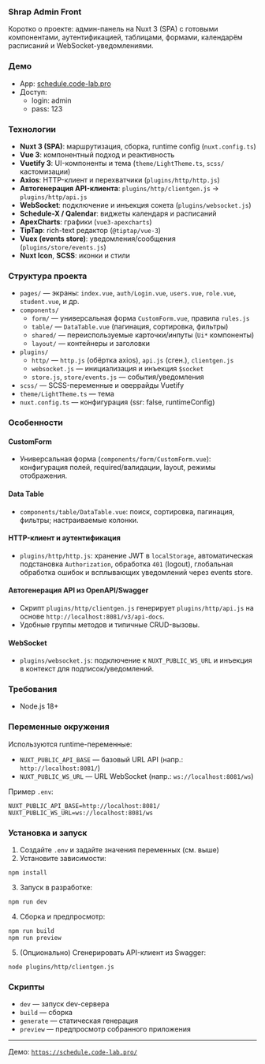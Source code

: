 ### Shrap Admin Front

Коротко о проекте: админ-панель на Nuxt 3 (SPA) с готовыми компонентами, аутентификацией, таблицами, формами, календарём расписаний и WebSocket-уведомлениями.

### Демо
- App: [schedule.code-lab.pro](https://schedule.code-lab.pro/)
- Доступ:
  - login: admin
  - pass: 123

### Технологии
- **Nuxt 3 (SPA)**: маршрутизация, сборка, runtime config (`nuxt.config.ts`)
- **Vue 3**: компонентный подход и реактивность
- **Vuetify 3**: UI-компоненты и тема (`theme/LightTheme.ts`, `scss/` кастомизации)
- **Axios**: HTTP-клиент и перехватчики (`plugins/http/http.js`)
- **Автогенерация API-клиента**: `plugins/http/clientgen.js` → `plugins/http/api.js`
- **WebSocket**: подключение и инъекция сокета (`plugins/websocket.js`)
- **Schedule-X / Qalendar**: виджеты календаря и расписаний
- **ApexCharts**: графики (`vue3-apexcharts`)
- **TipTap**: rich-text редактор (`@tiptap/vue-3`)
- **Vuex (events store)**: уведомления/сообщения (`plugins/store/events.js`)
- **Nuxt Icon**, **SCSS**: иконки и стили

### Структура проекта 
- `pages/` — экраны: `index.vue`, `auth/Login.vue`, `users.vue`, `role.vue`, `student.vue`, и др.
- `components/`
  - `form/` — универсальная форма `CustomForm.vue`, правила `rules.js`
  - `table/` — `DataTable.vue` (пагинация, сортировка, фильтры)
  - `shared/` — переиспользуемые карточки/инпуты (`Ui*` компоненты)
  - `layout/` — контейнеры и заголовки
- `plugins/`
  - `http/` — `http.js` (обёртка axios), `api.js` (сген.), `clientgen.js`
  - `websocket.js` — инициализация и инъекция `$socket`
  - `store.js`, `store/events.js` — события/уведомления
- `scss/` — SCSS-переменные и оверрайды Vuetify
- `theme/LightTheme.ts` — тема
- `nuxt.config.ts` — конфигурация (ssr: false, runtimeConfig)

### Особенности
#### CustomForm
- Универсальная форма (`components/form/CustomForm.vue`): конфигурация полей, required/валидации, layout, режимы отображения.

#### Data Table
- `components/table/DataTable.vue`: поиск, сортировка, пагинация, фильтры; настраиваемые колонки.

#### HTTP-клиент и аутентификация
- `plugins/http/http.js`: хранение JWT в `localStorage`, автоматическая подстановка `Authorization`, обработка `401` (logout), глобальная обработка ошибок и всплывающих уведомлений через events store.

#### Автогенерация API из OpenAPI/Swagger
- Скрипт `plugins/http/clientgen.js` генерирует `plugins/http/api.js` на основе `http://localhost:8081/v3/api-docs`.
- Удобные группы методов и типичные CRUD-вызовы.

#### WebSocket
- `plugins/websocket.js`: подключение к `NUXT_PUBLIC_WS_URL` и инъекция в контекст для подписок/уведомлений.

### Требования
- Node.js 18+

### Переменные окружения
Используются runtime-переменные:
- `NUXT_PUBLIC_API_BASE` — базовый URL API (напр.: `http://localhost:8081/`)
- `NUXT_PUBLIC_WS_URL` — URL WebSocket (напр.: `ws://localhost:8081/ws`)

Пример `.env`:
```
NUXT_PUBLIC_API_BASE=http://localhost:8081/
NUXT_PUBLIC_WS_URL=ws://localhost:8081/ws
```

### Установка и запуск
1. Создайте `.env` и задайте значения переменных (см. выше)
2. Установите зависимости:
```
npm install
```
3. Запуск в разработке:
```
npm run dev
```
4. Сборка и предпросмотр:
```
npm run build
npm run preview
```
5. (Опционально) Сгенерировать API-клиент из Swagger:
```
node plugins/http/clientgen.js
```

### Скрипты
- `dev` — запуск dev-сервера
- `build` — сборка
- `generate` — статическая генерация
- `preview` — предпросмотр собранного приложения

---

Демо: [`https://schedule.code-lab.pro/`](https://schedule.code-lab.pro/)

